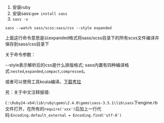 
1. 安装ruby
2. 安装sass:`gem install sass`
3. `sass -v`

`sass --watch sass/scss:sass/css --style expanded`

上面这行命令意思是以expanded格式将sass/scss目录下的所有scss文件编译并保存到sass/css目录下


关于命令参数：

--style表示解析后的css是什么排版格式;
sass内置有四种编译格式:`nested`,`expanded`,`compact`,`compressed`。


或者可以使用工具koala编译。[下载考拉](https://www.sass.hk/skill/koala-app.html)


另：关于中文注释报错:

`C:\Ruby24-x64\lib\ruby\gems\2.4.0\gems\sass-3.5.1\lib\sass`下engine.rb文件打开，在所有的`require('xxx')`后加上一行代码:`Encoding.default_external = Encoding.find('utf-8')`